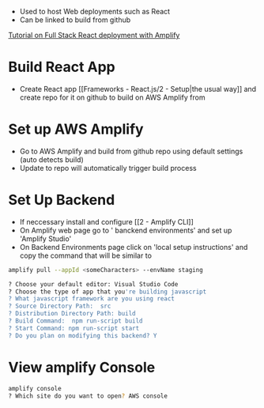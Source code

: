 - Used to host Web deployments such as React
- Can be linked to build from github

[Tutorial on Full Stack React deployment with Amplify](https://aws.amazon.com/getting-started/hands-on/build-react-app-amplify-graphql/)

# Build React App

- Create React app [[Frameworks - React.js/2 - Setup|the usual way]] and create repo for it on github to build on AWS Amplify from

# Set up AWS Amplify

- Go to AWS Amplify and build from github repo using default settings (auto detects build)
- Update to repo will automatically trigger build process

# Set Up Backend

- If neccessary install and configure [[2 - Amplify CLI]]
- On Amplify web page go to ' banckend environments' and set up 'Amplify Studio'
- On Backend Environments page click on 'local setup instructions' and copy the command that will be similar to

```bash
amplify pull --appId <someCharacters> --envName staging
```

```bash
? Choose your default editor: Visual Studio Code
? Choose the type of app that you're building javascript
? What javascript framework are you using react
? Source Directory Path:  src 
? Distribution Directory Path: build
? Build Command:  npm run-script build
? Start Command: npm run-script start
? Do you plan on modifying this backend? Y
```

# View amplify Console

```bash
amplify console
? Which site do you want to open? AWS console
```